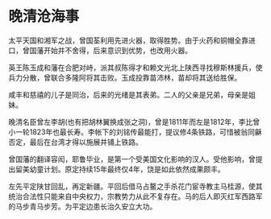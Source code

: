 # 晚清沧海事

太平天国和湘军之战，曾国荃利用先进火器，取得胜势。由于火药和铜帽全靠进口，曾国藩开始并不舍得，后来意识到优势，也改用火器。

英王陈玉成和藩在合肥对峙，派其叔陈得才和赖文光北上陕西寻找穆斯林援兵，使兵力分散，曾联合多隆阿将其击败。玉成投靠苗沛林，苗却将其送给胜保。

咸丰和慈禧的儿子是同治，后来的光绪是其表弟。二人的父亲是兄弟，母亲是姐妹。

晚清名臣曾左李胡(也有把胡林翼换成张之洞)，曾是1811年而左是1812年，李比曾小一轮1823年也最长寿。李帐下的刘铭传最能打，提议修4条铁路，可惜被翁同龢否定，最后在台湾才得以施展并铺上铁路。

曾国藩的翻译容闳，耶鲁毕业，是第一个受美国文化影响的汉人。受他影响，曾提出留美幼童计划。原定持续15年最终仅4年，饶是如此依然成果颇丰。

左先平定陕甘回乱，再定新疆。平回后借马占鳌之手杀花门宦寺教主马桂源，使其统治合法性只能来自中央权力，宗教势力从此不复存在。马的后人即灭红军西路军的马步青马步芳。为平定边患长治久安立大功。
